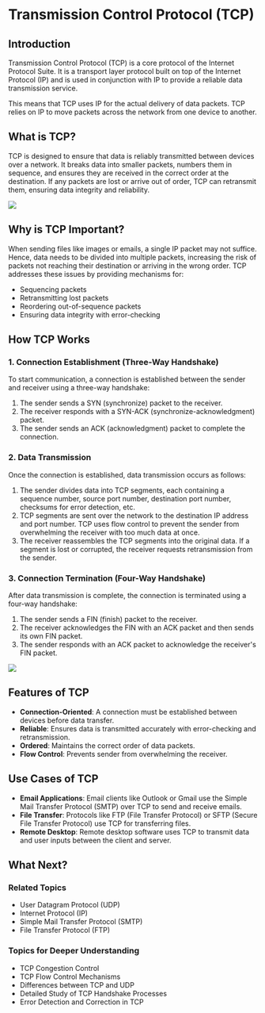 # Transmission Control Protocol (TCP)

## Introduction

Transmission Control Protocol (TCP) is a core protocol of the Internet Protocol Suite. It is a transport layer protocol built on top of the Internet Protocol (IP) and is used in conjunction with IP to provide a reliable data transmission service.

This means that TCP uses IP for the actual delivery of data packets. TCP relies on IP to move packets across the network from one device to another.

## What is TCP?

TCP is designed to ensure that data is reliably transmitted between devices over a network. It breaks data into smaller packets, numbers them in sequence, and ensures they are received in the correct order at the destination. If any packets are lost or arrive out of order, TCP can retransmit them, ensuring data integrity and reliability.

![](https://cdn-images-1.medium.com/max/900/1*95_hwrT21l9xpZwEI4nfbw.png)

## Why is TCP Important?

When sending files like images or emails, a single IP packet may not suffice. Hence, data needs to be divided into multiple packets, increasing the risk of packets not reaching their destination or arriving in the wrong order. TCP addresses these issues by providing mechanisms for:
- Sequencing packets
- Retransmitting lost packets
- Reordering out-of-sequence packets
- Ensuring data integrity with error-checking

## How TCP Works

### 1. Connection Establishment (Three-Way Handshake)

To start communication, a connection is established between the sender and receiver using a three-way handshake:
1. The sender sends a SYN (synchronize) packet to the receiver.
2. The receiver responds with a SYN-ACK (synchronize-acknowledgment) packet.
3. The sender sends an ACK (acknowledgment) packet to complete the connection.

### 2. Data Transmission

Once the connection is established, data transmission occurs as follows:
1. The sender divides data into TCP segments, each containing a sequence number, source port number, destination port number, checksums for error detection, etc.
2. TCP segments are sent over the network to the destination IP address and port number. TCP uses flow control to prevent the sender from overwhelming the receiver with too much data at once.
3. The receiver reassembles the TCP segments into the original data. If a segment is lost or corrupted, the receiver requests retransmission from the sender.

### 3. Connection Termination (Four-Way Handshake)

After data transmission is complete, the connection is terminated using a four-way handshake:
1. The sender sends a FIN (finish) packet to the receiver.
2. The receiver acknowledges the FIN with an ACK packet and then sends its own FIN packet.
3. The sender responds with an ACK packet to acknowledge the receiver's FIN packet.

![](https://www.cloudflare.com/img/learning/cdn/tls-ssl/tcp-handshake-diagram.png)

## Features of TCP

- **Connection-Oriented**: A connection must be established between devices before data transfer.
- **Reliable**: Ensures data is transmitted accurately with error-checking and retransmission.
- **Ordered**: Maintains the correct order of data packets.
- **Flow Control**: Prevents sender from overwhelming the receiver.

## Use Cases of TCP

- **Email Applications**: Email clients like Outlook or Gmail use the Simple Mail Transfer Protocol (SMTP) over TCP to send and receive emails.
- **File Transfer**: Protocols like FTP (File Transfer Protocol) or SFTP (Secure File Transfer Protocol) use TCP for transferring files.
- **Remote Desktop**: Remote desktop software uses TCP to transmit data and user inputs between the client and server.

## What Next?

### Related Topics

- User Datagram Protocol (UDP)
- Internet Protocol (IP)
- Simple Mail Transfer Protocol (SMTP)
- File Transfer Protocol (FTP)

### Topics for Deeper Understanding

- TCP Congestion Control
- TCP Flow Control Mechanisms
- Differences between TCP and UDP
- Detailed Study of TCP Handshake Processes
- Error Detection and Correction in TCP
